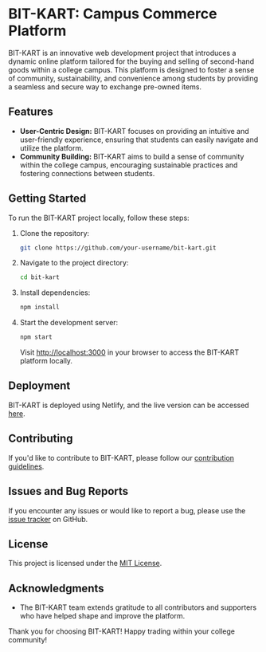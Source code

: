 # BIT-KART: Campus Commerce Platform

BIT-KART is an innovative web development project that introduces a dynamic online platform tailored for the buying and selling of second-hand goods within a college campus. This platform is designed to foster a sense of community, sustainability, and convenience among students by providing a seamless and secure way to exchange pre-owned items.

## Features

- **User-Centric Design:** BIT-KART focuses on providing an intuitive and user-friendly experience, ensuring that students can easily navigate and utilize the platform.
- **Community Building:** BIT-KART aims to build a sense of community within the college campus, encouraging sustainable practices and fostering connections between students.



## Getting Started

To run the BIT-KART project locally, follow these steps:

1. Clone the repository:

    ```bash
    git clone https://github.com/your-username/bit-kart.git
    ```

2. Navigate to the project directory:

    ```bash
    cd bit-kart
    ```

3. Install dependencies:

    ```bash
    npm install
    ```

4. Start the development server:

    ```bash
    npm start
    ```

    Visit [http://localhost:3000](http://localhost:3000) in your browser to access the BIT-KART platform locally.

## Deployment

BIT-KART is deployed using Netlify, and the live version can be accessed [here](https://main--bitkart.netlify.app/).

## Contributing

If you'd like to contribute to BIT-KART, please follow our [contribution guidelines](CONTRIBUTING.md).

## Issues and Bug Reports

If you encounter any issues or would like to report a bug, please use the [issue tracker](https://github.com/your-username/bit-kart/issues) on GitHub.

## License

This project is licensed under the [MIT License](LICENSE).

## Acknowledgments

- The BIT-KART team extends gratitude to all contributors and supporters who have helped shape and improve the platform.

Thank you for choosing BIT-KART! Happy trading within your college community!
